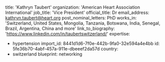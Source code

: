 title: 'Kathryn Taubert'
organization: 'American Heart Association International'
job_title: 'Vice President'
official_title: Dr
email_address: kathryn.taubert@heart.org
post_nominal_letters: PhD
works_in: 'Switzerland, United States, Mongolia, Tanzania, Botswana, India, Senegal, Brazil, Argentina, China and more'
link_to_biography: 'https://www.linkedin.com/in/taubertswitzerland/'
expertise:
  - hypertension
import_id: 8441d1d6-7f0e-442b-9fa0-32e594a4e4bb
id: 5fe36b70-4abf-457a-911e-dbeeef2da57d
country:
  - switzerland
blueprint: networking
